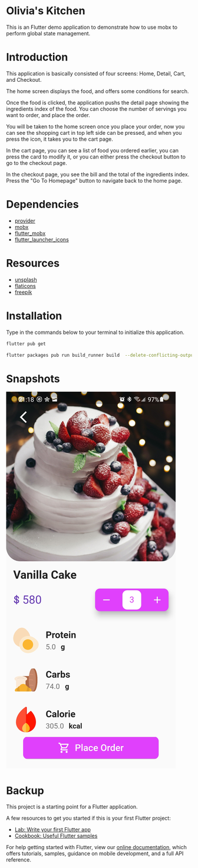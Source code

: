 # Olivia's Kitchen
This is an Flutter demo application to demonstrate how to use mobx to perform global state management.

# Introduction
This application is basically consisted of four screens: Home, Detail, Cart, and Checkout.<br>

The home screen displays the food, and offers some conditions for search.<br>

Once the food is clicked, the application pushs the detail page showing the ingredients index of the food. You can choose the number of servings you want to order, and place the order.<br>

You will be taken to the home screen once you place your order, now you can see the shopping cart in top left side can be pressed, and when you press the icon, it takes you to the cart page.<br>

In the cart page, you can see a list of food you ordered earlier, you can press the card to modify it, or you can either press the checkout button to go to the checkout page.<br>

In the checkout page, you see the bill and the total of the ingredients index. Press the "Go To Homepage" button to navigate back to the home page.<br>

# Dependencies
 - [provider](https://pub.dev/packages/provider)
 - [mobx](https://pub.dev/packages/mobx)
 - [flutter_mobx](https://pub.dev/packages/flutter_mobx)
 - [flutter_launcher_icons](https://pub.dev/packages/flutter_launcher_icons)

# Resources
 - [unsplash](https://unsplash.com/s/photos/unleash)
 - [flaticons](https://www.flaticon.com/)
 - [freepik](https://www.freepik.com/)

# Installation
Type in the commands below to your terminal to initialize this application.

```bash
flutter pub get
```

```bash
flutter packages pub run build_runner build  --delete-conflicting-outputs
```

# Snapshots

<img src="https://raw.githubusercontent.com/nc7fb863cr/Flutter-Cuisine/main/Screenshot_20210211-211848.jpg?token=ASSHTJ6JPQHVO4H7ZRCMZA3AEXTEQ"/>


# Backup
This project is a starting point for a Flutter application.

A few resources to get you started if this is your first Flutter project:

- [Lab: Write your first Flutter app](https://flutter.dev/docs/get-started/codelab)
- [Cookbook: Useful Flutter samples](https://flutter.dev/docs/cookbook)

For help getting started with Flutter, view our
[online documentation](https://flutter.dev/docs), which offers tutorials,
samples, guidance on mobile development, and a full API reference.
